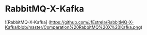 # RabbitMQ-X-Kafka

![RabbitMQ-X-Kafka] (https://github.com/JfEstrela/RabbitMQ-X-Kafka/blob/master/Comparation%20RabbitMQ%20X%20Kafka.png)
